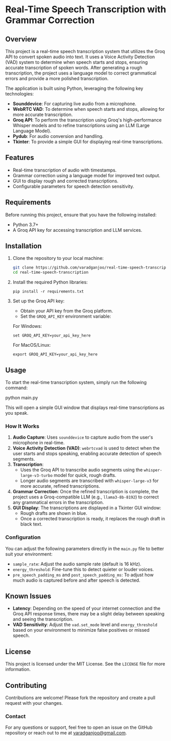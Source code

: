 # Real-Time Speech Transcription with Grammar Correction

## Overview
This project is a real-time speech transcription system that utilizes the Groq API to convert spoken audio into text. It uses a Voice Activity Detection (VAD) system to determine when speech starts and stops, ensuring accurate transcription of spoken words. After generating a rough transcription, the project uses a language model to correct grammatical errors and provide a more polished transcription.

The application is built using Python, leveraging the following key technologies:
- **Sounddevice**: For capturing live audio from a microphone.
- **WebRTC VAD**: To determine when speech starts and stops, allowing for more accurate transcription.
- **Groq API**: To perform the transcription using Groq's high-performance Whisper models and to refine transcriptions using an LLM (Large Language Model).
- **Pydub**: For audio conversion and handling.
- **Tkinter**: To provide a simple GUI for displaying real-time transcriptions.

## Features
- Real-time transcription of audio with timestamps.
- Grammar correction using a language model for improved text output.
- GUI to display rough and corrected transcriptions.
- Configurable parameters for speech detection sensitivity.

## Requirements
Before running this project, ensure that you have the following installed:
- Python 3.7+
- A Groq API key for accessing transcription and LLM services.

## Installation
1. Clone the repository to your local machine:
   ```bash
   git clone https://github.com/varadganjoo/real-time-speech-transcription.git
   cd real-time-speech-transcription
   ```
2. Install the required Python libraries:
   ```
   pip install -r requirements.txt
   ```
3. Set up the Groq API key:
   - Obtain your API key from the Groq platform.
   - Set the `GROQ_API_KEY` environment variable:

   For Windows:
   ```
   set GROQ_API_KEY=your_api_key_here
   ```
   For MacOS/Linux:
   ```
   export GROQ_API_KEY=your_api_key_here
   ```
## Usage
To start the real-time transcription system, simply run the following command:

   python main.py

This will open a simple GUI window that displays real-time transcriptions as you speak.

### How It Works
1. **Audio Capture**: Uses `sounddevice` to capture audio from the user's microphone in real-time.
2. **Voice Activity Detection (VAD)**: `webrtcvad` is used to detect when the user starts and stops speaking, enabling accurate detection of speech segments.
3. **Transcription**:
   - Uses the Groq API to transcribe audio segments using the `whisper-large-v3-turbo` model for quick, rough drafts.
   - Longer audio segments are transcribed with `whisper-large-v3` for more accurate, refined transcriptions.
4. **Grammar Correction**: Once the refined transcription is complete, the project uses a Groq-compatible LLM (e.g., `llama3-8b-8192`) to correct any grammatical errors in the transcription.
5. **GUI Display**: The transcriptions are displayed in a Tkinter GUI window:
   - Rough drafts are shown in blue.
   - Once a corrected transcription is ready, it replaces the rough draft in black text.

### Configuration
You can adjust the following parameters directly in the `main.py` file to better suit your environment:
- `sample_rate`: Adjust the audio sample rate (default is 16 kHz).
- `energy_threshold`: Fine-tune this to detect quieter or louder voices.
- `pre_speech_padding_ms` and `post_speech_padding_ms`: To adjust how much audio is captured before and after speech is detected.

## Known Issues
- **Latency**: Depending on the speed of your internet connection and the Groq API response times, there may be a slight delay between speaking and seeing the transcription.
- **VAD Sensitivity**: Adjust the `vad.set_mode` level and `energy_threshold` based on your environment to minimize false positives or missed speech.

## License
This project is licensed under the MIT License. See the `LICENSE` file for more information.

## Contributing
Contributions are welcome! Please fork the repository and create a pull request with your changes.

### Contact
For any questions or support, feel free to open an issue on the GitHub repository or reach out to me at varadganjoo@gmail.com.
